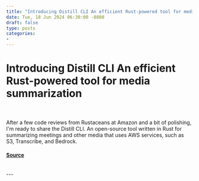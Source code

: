 ```yaml
---
title: "Introducing Distill CLI An efficient Rust-powered tool for media summarization"
date: Tue, 18 Jun 2024 06:30:00 -0800
draft: false
type: posts
categories: 
- 
---
```

# Introducing Distill CLI An efficient Rust-powered tool for media summarization

<br/>

<br/>
After a few code reviews from Rustaceans at Amazon and a bit of polishing, I'm ready to share the Distill CLI. An open-source tool written in Rust for summarizing meetings and other media that uses AWS services, such as S3, Transcribe, and Bedrock.

#### [Source](https://www.allthingsdistributed.com/2024/06/introducing-distill-cli.html?utm_campaign=inbound&utm_source=rss)

<br/>
---
